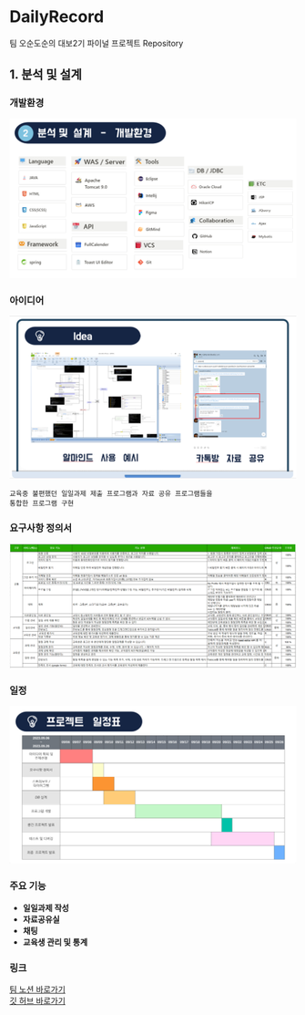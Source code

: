 # DailyRecord
팀 오순도순의 대보2기 파이널 프로젝트 Repository

## 1. 분석 및 설계

### 개발환경
![img.png](docs/setting.png)

### 아이디어
![img.png](docs/idea.png)
``` text
교육중 불편했던 일일과제 제출 프로그램과 자료 공유 프로그램들을
통합한 프로그램 구현
```

### 요구사항 정의서
![img.png](docs/Requirements.png)

### 일정
![img.png](docs/log.png)

### 주요 기능
* **일일과제 작성**
* **자료공유실**
* **채팅**
* **교육생 관리 및 통계**


### 링크
[팀 노션 바로가기](https://www.notion.so/Final-Project-d3e1a0dc349f4d4ab002651357b624b1)
<br>
[깃 허브 바로가기](https://github.com/Daebo2th/final-pj)